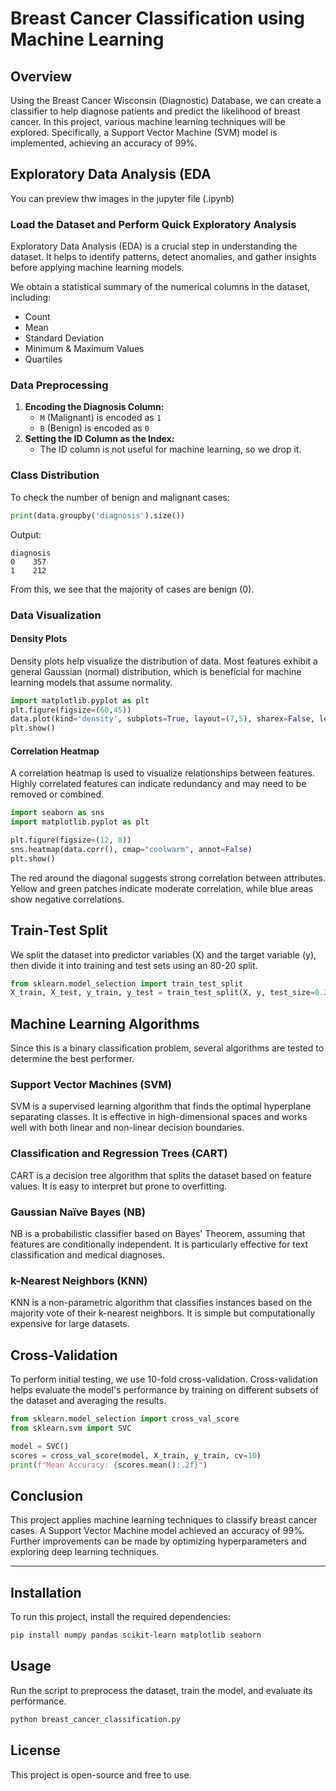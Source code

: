 # Breast Cancer Classification using Machine Learning

## Overview

Using the Breast Cancer Wisconsin (Diagnostic) Database, we can create a classifier to help diagnose patients and predict the likelihood of breast cancer. In this project, various machine learning techniques will be explored. Specifically, a Support Vector Machine (SVM) model is implemented, achieving an accuracy of 99%.

## Exploratory Data Analysis (EDA
You can preview thw images in the jupyter file (.ipynb)

### Load the Dataset and Perform Quick Exploratory Analysis

Exploratory Data Analysis (EDA) is a crucial step in understanding the dataset. It helps to identify patterns, detect anomalies, and gather insights before applying machine learning models. 

We obtain a statistical summary of the numerical columns in the dataset, including:

- Count
- Mean
- Standard Deviation
- Minimum & Maximum Values
- Quartiles

### Data Preprocessing

1. **Encoding the Diagnosis Column:**
   - `M` (Malignant) is encoded as `1`
   - `B` (Benign) is encoded as `0`
2. **Setting the ID Column as the Index:**
   - The ID column is not useful for machine learning, so we drop it.

### Class Distribution

To check the number of benign and malignant cases:

```python
print(data.groupby('diagnosis').size())
```

Output:

```
diagnosis
0    357
1    212
```

From this, we see that the majority of cases are benign (0).

### Data Visualization

#### Density Plots

Density plots help visualize the distribution of data. Most features exhibit a general Gaussian (normal) distribution, which is beneficial for machine learning models that assume normality.

```python
import matplotlib.pyplot as plt
plt.figure(figsize=(60,45))
data.plot(kind='density', subplots=True, layout=(7,5), sharex=False, legend=False, fontsize=1)
plt.show()
```

#### Correlation Heatmap

A correlation heatmap is used to visualize relationships between features. Highly correlated features can indicate redundancy and may need to be removed or combined.

```python
import seaborn as sns
import matplotlib.pyplot as plt

plt.figure(figsize=(12, 8))
sns.heatmap(data.corr(), cmap="coolwarm", annot=False)
plt.show()
```

The red around the diagonal suggests strong correlation between attributes. Yellow and green patches indicate moderate correlation, while blue areas show negative correlations.

## Train-Test Split

We split the dataset into predictor variables (X) and the target variable (y), then divide it into training and test sets using an 80-20 split.

```python
from sklearn.model_selection import train_test_split
X_train, X_test, y_train, y_test = train_test_split(X, y, test_size=0.2, random_state=42)
```

## Machine Learning Algorithms

Since this is a binary classification problem, several algorithms are tested to determine the best performer.

### **Support Vector Machines (SVM)**
SVM is a supervised learning algorithm that finds the optimal hyperplane separating classes. It is effective in high-dimensional spaces and works well with both linear and non-linear decision boundaries.

### **Classification and Regression Trees (CART)**
CART is a decision tree algorithm that splits the dataset based on feature values. It is easy to interpret but prone to overfitting.

### **Gaussian Naïve Bayes (NB)**
NB is a probabilistic classifier based on Bayes' Theorem, assuming that features are conditionally independent. It is particularly effective for text classification and medical diagnoses.

### **k-Nearest Neighbors (KNN)**
KNN is a non-parametric algorithm that classifies instances based on the majority vote of their k-nearest neighbors. It is simple but computationally expensive for large datasets.

## Cross-Validation

To perform initial testing, we use 10-fold cross-validation. Cross-validation helps evaluate the model's performance by training on different subsets of the dataset and averaging the results.

```python
from sklearn.model_selection import cross_val_score
from sklearn.svm import SVC

model = SVC()
scores = cross_val_score(model, X_train, y_train, cv=10)
print(f"Mean Accuracy: {scores.mean():.2f}")
```

## Conclusion

This project applies machine learning techniques to classify breast cancer cases. A Support Vector Machine model achieved an accuracy of 99%. Further improvements can be made by optimizing hyperparameters and exploring deep learning techniques.

---

## Installation

To run this project, install the required dependencies:

```bash
pip install numpy pandas scikit-learn matplotlib seaborn
```

## Usage

Run the script to preprocess the dataset, train the model, and evaluate its performance.

```bash
python breast_cancer_classification.py
```

## License

This project is open-source and free to use.

